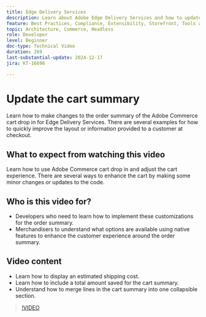 ```yaml
---
title: Edge Delivery Services
description: Learn about Adobe Edge Delivery Services and how to update the order summary section of the Commerce drop-in.
feature: Best Practices, Compliance, Extensibility, Storefront, Tools and External Services
topic: Architecture, Commerce, Headless
role: Developer
level: Beginner
doc-type: Technical Video
duration: 269
last-substantial-update: 2024-12-17
jira: KT-16698

---
```

# Update the cart summary

Learn how to make changes to the order summary of the Adobe Commerce cart drop in for Edge Delivery Services.  There are several examples for how to quickly improve the layout or information provided to a customer at checkout.

## What to expect from watching this video

Learn how to use Adobe Commerce cart drop in and adjust the cart experience.  There are several ways to enhance the cart by making some minor changes or updates to the code.

## Who is this video for?

* Developers who need to learn how to implement these customizations for the order summary.
* Merchandisers to understand what options are available using native features to enhance the customer experience around the order summary.

## Video content

* Learn how to display an estimated shipping cost.
* Learn how to include a total amount saved for the cart summary.
* Understand how to merge lines in the cart summary into one collapsible section.

>[!VIDEO](https://video.tv.adobe.com/v/3441185?learn=on)
